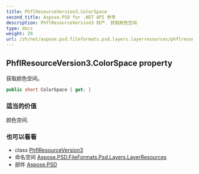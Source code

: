 ```yaml
---
title: PhflResourceVersion3.ColorSpace
second_title: Aspose.PSD for .NET API 参考
description: PhflResourceVersion3 财产. 获取颜色空间
type: docs
weight: 20
url: /zh/net/aspose.psd.fileformats.psd.layers.layerresources/phflresourceversion3/colorspace/
---
```

## PhflResourceVersion3.ColorSpace property

获取颜色空间。

```csharp
public short ColorSpace { get; }
```

### 适当的价值

颜色空间.

### 也可以看看

* class [PhflResourceVersion3](../)
* 命名空间 [Aspose.PSD.FileFormats.Psd.Layers.LayerResources](../../phflresourceversion3/)
* 部件 [Aspose.PSD](../../../)


